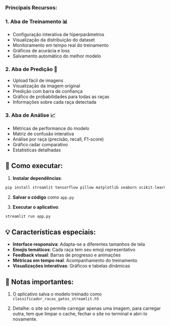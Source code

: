 ### Principais Recursos:

### 1. **Aba de Treinamento** 📊
- Configuração interativa de hiperparâmetros
- Visualização da distribuição do dataset
- Monitoramento em tempo real do treinamento
- Gráficos de acurácia e loss
- Salvamento automático do melhor modelo

### 2. **Aba de Predição** 🔮
- Upload fácil de imagens
- Visualização da imagem original
- Predição com barra de confiança
- Gráfico de probabilidades para todas as raças
- Informações sobre cada raça detectada

### 3. **Aba de Análise** 📈
- Métricas de performance do modelo
- Matriz de confusão interativa
- Análise por raça (precisão, recall, F1-score)
- Gráfico radar comparativo
- Estatísticas detalhadas

## 🚀 Como executar:

1. **Instalar dependências**:
```bash
pip install streamlit tensorflow pillow matplotlib seaborn scikit-learn pandas numpy
```

2. **Salvar o código** como `app.py`

3. **Executar o aplicativo**:
```bash
streamlit run app.py
```

## 💡 Características especiais:

- **Interface responsiva**: Adapta-se a diferentes tamanhos de tela
- **Emojis temáticos**: Cada raça tem seu emoji representativo
- **Feedback visual**: Barras de progresso e animações
- **Métricas em tempo real**: Acompanhamento do treinamento
- **Visualizações interativas**: Gráficos e tabelas dinâmicas

## 📝 Notas importantes:

1. O aplicativo salva o modelo treinado como `classificador_racas_gatos_streamlit.h5`

2. Detalhe: o site só permite carregar apenas uma imagem, para carregar outra, tem que limpar o cache, fechar o site no terminal e abri-lo novamente. 
